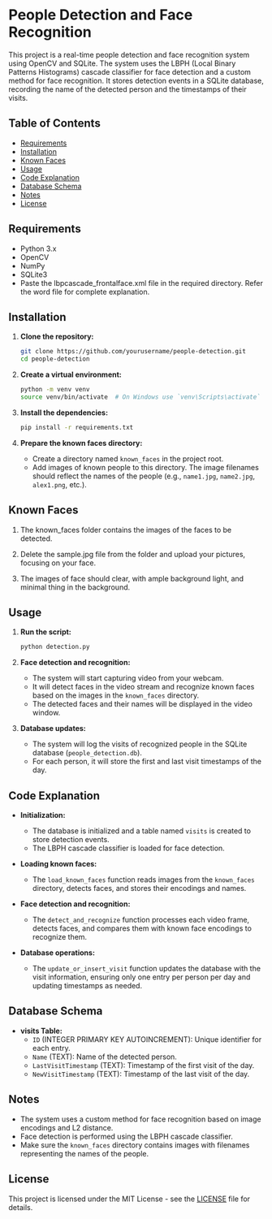 # People Detection and Face Recognition

This project is a real-time people detection and face recognition system using OpenCV and SQLite. The system uses the LBPH (Local Binary Patterns Histograms) cascade classifier for face detection and a custom method for face recognition. It stores detection events in a SQLite database, recording the name of the detected person and the timestamps of their visits.

## Table of Contents
- [Requirements](#requirements)
- [Installation](#installation)
- [Known Faces](#known-faces)
- [Usage](#usage)
- [Code Explanation](#code-explanation)
- [Database Schema](#database-schema)
- [Notes](#notes)
- [License](#license)

## Requirements

- Python 3.x
- OpenCV
- NumPy
- SQLite3
- Paste the lbpcascade_frontalface.xml file in the required directory. Refer the word file for complete explanation.

## Installation

1. **Clone the repository:**
    ```sh
    git clone https://github.com/yourusername/people-detection.git
    cd people-detection
    ```

2. **Create a virtual environment:**
    ```sh
    python -m venv venv
    source venv/bin/activate  # On Windows use `venv\Scripts\activate`
    ```

3. **Install the dependencies:**
    ```sh
    pip install -r requirements.txt
    ```

4. **Prepare the known faces directory:**
    - Create a directory named `known_faces` in the project root.
    - Add images of known people to this directory. The image filenames should reflect the names of the people (e.g., `name1.jpg`, `name2.jpg`, `alex1.png`, etc.).
  

## Known Faces

1. The known_faces folder contains the images of the faces to be detected.
   
2. Delete the sample.jpg file from the folder and upload your pictures, focusing on your face.
   
4. The images of face should clear, with ample background light, and minimal thing in the background.


## Usage

1. **Run the script:**
    ```sh
    python detection.py
    ```

2. **Face detection and recognition:**
    - The system will start capturing video from your webcam.
    - It will detect faces in the video stream and recognize known faces based on the images in the `known_faces` directory.
    - The detected faces and their names will be displayed in the video window.

3. **Database updates:**
    - The system will log the visits of recognized people in the SQLite database (`people_detection.db`).
    - For each person, it will store the first and last visit timestamps of the day.

## Code Explanation

- **Initialization:**
    - The database is initialized and a table named `visits` is created to store detection events.
    - The LBPH cascade classifier is loaded for face detection.

- **Loading known faces:**
    - The `load_known_faces` function reads images from the `known_faces` directory, detects faces, and stores their encodings and names.

- **Face detection and recognition:**
    - The `detect_and_recognize` function processes each video frame, detects faces, and compares them with known face encodings to recognize them.

- **Database operations:**
    - The `update_or_insert_visit` function updates the database with the visit information, ensuring only one entry per person per day and updating timestamps as needed.

## Database Schema

- **visits Table:**
    - `ID` (INTEGER PRIMARY KEY AUTOINCREMENT): Unique identifier for each entry.
    - `Name` (TEXT): Name of the detected person.
    - `LastVisitTimestamp` (TEXT): Timestamp of the first visit of the day.
    - `NewVisitTimestamp` (TEXT): Timestamp of the last visit of the day.

## Notes

- The system uses a custom method for face recognition based on image encodings and L2 distance.
- Face detection is performed using the LBPH cascade classifier.
- Make sure the `known_faces` directory contains images with filenames representing the names of the people.

## License

This project is licensed under the MIT License - see the [LICENSE](LICENSE) file for details.
